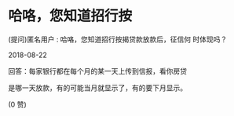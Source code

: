 # 哈咯，您知道招行按

(提问)匿名用户 : 哈咯，您知道招行按揭贷款放款后，征信何 时体现吗？

2018-08-22

回答：每家银行都在每个月的某一天上传到信报，看你房贷

是哪一天放款，有的可能当月就显示了，有的要下月显示。

(0 赞)